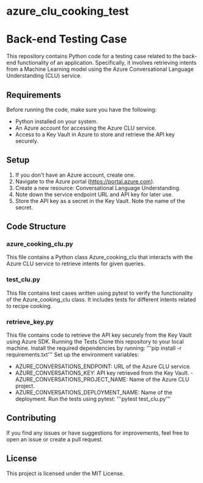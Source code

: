 # azure_clu_cooking_test
# Back-end Testing Case
This repository contains Python code for a testing case related to the back-end functionality of an application. Specifically, it involves retrieving intents from a Machine Learning model using the Azure Conversational Language Understanding (CLU) service.
## Requirements
Before running the code, make sure you have the following:
- Python installed on your system.
- An Azure account for accessing the Azure CLU service.
- Access to a Key Vault in Azure to store and retrieve the API key securely.
## Setup
1. If you don't have an Azure account, create one.
2. Navigate to the Azure portal (https://portal.azure.com).
3. Create a new resource: Conversational Language Understanding.
4. Note down the service endpoint URL and API key for later use.
5. Store the API key as a secret in the Key Vault. Note the name of the secret.
## Code Structure
### azure_cooking_clu.py
This file contains a Python class Azure_cooking_clu that interacts with the Azure CLU service to retrieve intents for given queries.
### test_clu.py
This file contains test cases written using pytest to verify the functionality of the Azure_cooking_clu class. It includes tests for different intents related to recipe cooking.
### retrieve_key.py
This file contains code to retrieve the API key securely from the Key Vault using Azure SDK.
Running the Tests
Clone this repository to your local machine.
Install the required dependencies by running:
'''pip install -r requirements.txt'''
Set up the environment variables:
- AZURE_CONVERSATIONS_ENDPOINT: URL of the Azure CLU service.
- AZURE_CONVERSATIONS_KEY: API key retrieved from the Key Vault.
 -AZURE_CONVERSATIONS_PROJECT_NAME: Name of the Azure CLU project.
- AZURE_CONVERSATIONS_DEPLOYMENT_NAME: Name of the deployment.
Run the tests using pytest:
'''pytest test_clu.py'''
## Contributing
If you find any issues or have suggestions for improvements, feel free to open an issue or create a pull request.
## License
This project is licensed under the MIT License.
